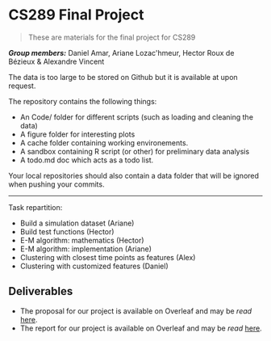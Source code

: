 # CS289 Final Project

> These are materials for the final project for CS289

_**Group members:**_ Daniel Amar, Ariane Lozac'hmeur, Hector Roux de Bézieux & Alexandre Vincent

The data is too large to be stored on Github but it is available at upon request.

The repository contains the following things:

- An Code/ folder for different scripts (such as loading and cleaning the data)
- A figure folder for interesting plots
- A cache folder containing working environements.
- A sandbox containing R script (or other) for preliminary data analysis
- A todo.md doc which acts as a todo list.

Your local repositories should also contain a data folder that will be ignored when pushing your commits.


---

Task repartition:

- Build a simulation dataset (Ariane)
- Build test functions (Hector)
- E-M algorithm: mathematics (Hector)
- E-M algorithm: implementation (Ariane)
- Clustering with closest time points as features (Alex)
- Clustering with customized features (Daniel)

## Deliverables

* The proposal for our project is available on Overleaf and may be _read_ [here](https://www.overleaf.com/read/gqyqyqsmwfdj).
 * The report for our project is available on Overleaf and may be _read_ [here](https://v2.overleaf.com/read/kzddthmzqwnd).
